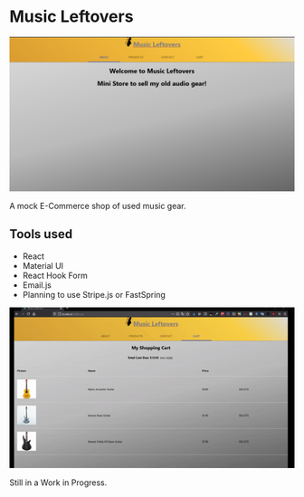 # Music Leftovers

![Front page](src/assets/Music_Leftovers_app.png)

A mock E-Commerce shop of used music gear.
## Tools used
- React
- Material UI
- React Hook Form
- Email.js
- Planning to use Stripe.js or FastSpring

![demo video](src/assets/music-leftovers-demo.gif)

Still in a Work in Progress.